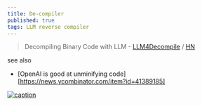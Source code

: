 ```yaml
---
title: De-compiler
published: true
tags: LLM reverse compiler
---
```

> Decompiling Binary Code with LLM - [	LLM4Decompile](https://github.com/albertan017/LLM4Decompile?tab=readme-ov-file#llm4decompile) / [HN](https://news.ycombinator.com/item?id=39733275)

see also
- [OpenAI is good at unminifying code][https://news.ycombinator.com/item?id=41389185]

[![caption](https://github.com/albertan017/LLM4Decompile/raw/main/samples/pipeline.png)](https://github.com/albertan017/LLM4Decompile?tab=readme-ov-file#llm4decompile)
